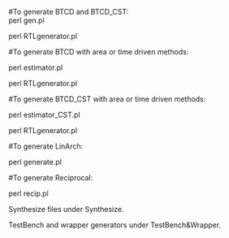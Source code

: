 #To generate BTCD and BTCD_CST:  
perl gen.pl

perl RTLgenerator.pl
    
    
#To generate BTCD with area or time driven methods:
 
perl estimator.pl

perl RTLgenerator.pl
 
 
#To generate BTCD_CST with area or time driven methods:
 
perl estimator_CST.pl

perl RTLgenerator.pl
 
 
#To generate LinArch:
 
perl generate.pl
 
 
#To generate Reciprocal:
 
perl recip.pl


Synthesize files under Synthesize.

TestBench and wrapper generators under TestBench&Wrapper.
 
